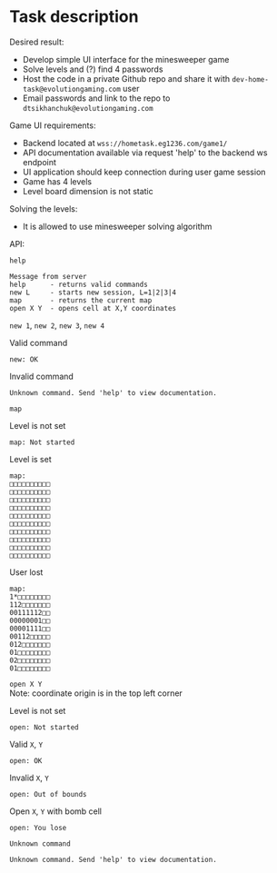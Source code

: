 # Task description

Desired result:

* Develop simple UI interface for the minesweeper game
* Solve levels and (?) find 4 passwords
* Host the code in a private Github repo and share it with `dev-home-task@evolutiongaming.com` user
* Email passwords and link to the repo to `dtsikhanchuk@evolutiongaming.com`

Game UI requirements:

* Backend located at `wss://hometask.eg1236.com/game1/`
* API documentation available via request 'help' to the backend ws endpoint
* UI application should keep connection during user game session
* Game has 4 levels
* Level board dimension is not static

Solving the levels:

* It is allowed to use minesweeper solving algorithm

API:

`help`

```text
Message from server
help      - returns valid commands
new L     - starts new session, L=1|2|3|4
map       - returns the current map
open X Y  - opens cell at X,Y coordinates
```

`new 1`, `new 2`, `new 3`, `new 4`

Valid command

```text
new: OK
```

Invalid command

```text
Unknown command. Send 'help' to view documentation.
```

`map`

Level is not set

```text
map: Not started
```

Level is set

```text
map:
□□□□□□□□□□
□□□□□□□□□□
□□□□□□□□□□
□□□□□□□□□□
□□□□□□□□□□
□□□□□□□□□□
□□□□□□□□□□
□□□□□□□□□□
□□□□□□□□□□
□□□□□□□□□□
```

User lost

```text
map:
1*□□□□□□□□
112□□□□□□□
00111112□□
00000001□□
00001111□□
00112□□□□□
012□□□□□□□
01□□□□□□□□
02□□□□□□□□
01□□□□□□□□
```

`open X Y`<br/>
Note: coordinate origin is in the top left corner

Level is not set

```text
open: Not started
```

Valid `X`, `Y`

```text
open: OK
```

Invalid `X`, `Y`

```text
open: Out of bounds
```

Open `X`, `Y` with bomb cell

```text
open: You lose
```

`Unknown command`

```text
Unknown command. Send 'help' to view documentation.
```

